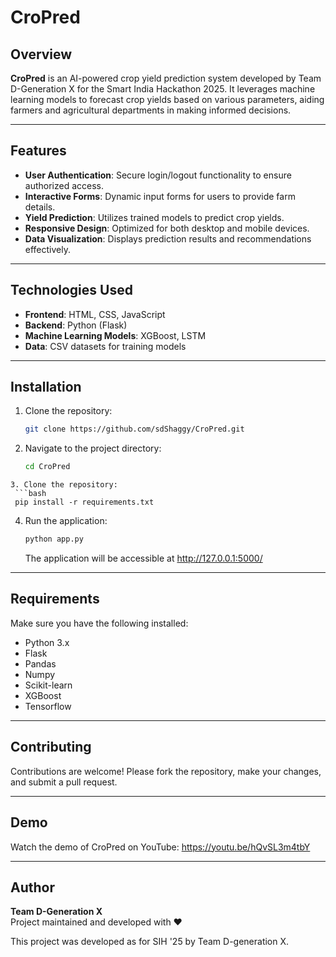 # CroPred

## Overview

**CroPred** is an AI-powered crop yield prediction system developed by Team D-Generation X for the Smart India Hackathon 2025. It leverages machine learning models to forecast crop yields based on various parameters, aiding farmers and agricultural departments in making informed decisions.

---

## Features

- **User Authentication**: Secure login/logout functionality to ensure authorized access.
- **Interactive Forms**: Dynamic input forms for users to provide farm details.
- **Yield Prediction**: Utilizes trained models to predict crop yields.
- **Responsive Design**: Optimized for both desktop and mobile devices.
- **Data Visualization**: Displays prediction results and recommendations effectively.

---

## Technologies Used

- **Frontend**: HTML, CSS, JavaScript
- **Backend**: Python (Flask)
- **Machine Learning Models**: XGBoost, LSTM
- **Data**: CSV datasets for training models

---

## Installation

1. Clone the repository:
   ```bash
   git clone https://github.com/sdShaggy/CroPred.git
   ```

2. Navigate to the project directory:
   ```bash
   cd CroPred
  ```
3. Clone the repository:
   ```bash
   pip install -r requirements.txt
  ```
4. Run the application:
   ```bash
   python app.py
   ```
   The application will be accessible at http://127.0.0.1:5000/

---

## Requirements

Make sure you have the following installed:

- Python 3.x
- Flask
- Pandas
- Numpy
- Scikit-learn
- XGBoost
- Tensorflow

---

## Contributing
 Contributions are welcome! Please fork the repository, make your changes, and submit a pull request.

---

## Demo
 Watch the demo of CroPred on YouTube:
 https://youtu.be/hQvSL3m4tbY

---

## Author

**Team D-Generation X**  
Project maintained and developed with ❤️

This project was developed as for SIH '25 by Team D-generation X.




